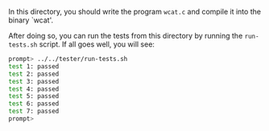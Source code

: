 
In this directory, you should write the program `wcat.c` and compile it into
the binary `wcat'.

After doing so, you can run the tests from this directory by running the
`run-tests.sh` script. If all goes well, you will see:

```sh
prompt> ../../tester/run-tests.sh
test 1: passed
test 2: passed
test 3: passed
test 4: passed
test 5: passed
test 6: passed
test 7: passed
prompt>
```

